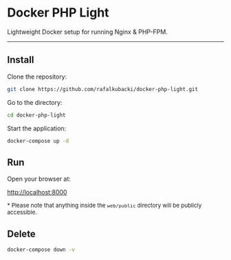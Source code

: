 # Docker PHP Light

Lightweight Docker setup for running Nginx & PHP-FPM.
___

## Install

Clone the repository:

```sh
git clone https://github.com/rafalkubacki/docker-php-light.git
```

Go to the directory:

```sh
cd docker-php-light
```

Start the application:

```sh
docker-compose up -d
```

## Run

Open your browser at:

[http://localhost:8000](http://localhost:8000/)

<font size="2">* Please note that anything inside the ``web/public`` directory will be publicly accessible.</font>

## Delete

```sh
docker-compose down -v
```
